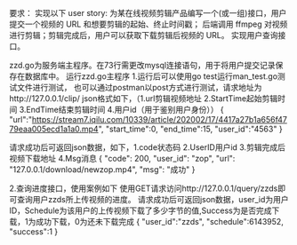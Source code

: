 要求：
实现以下 user story: 为某在线视频剪辑产品编写⼀个(或⼀组)接⼝，⽤户提交⼀个视频的 URL 和想要剪辑的起始、终⽌时间戳；
后端调⽤ ffmpeg 对视频进⾏剪辑；剪辑完成后，⽤户可以获取下载剪辑后视频的 URL。 实现用户查询接口。

zzd.go为服务端主程序。在73行需更改mysql连接语句，用于将用户提交记录保存在数据库中。
运行zzd.go主程序
1.运行后可以使用go test运行man_test.go测试文件进行测试，
也可以通过postman以post方式进行测试，请求地址为http://127.0.0.1/clip/
json格式如下，（1.url剪辑视频地址 2.StartTime起始剪辑时间 3.EndTime结束剪辑时间 4.用户id（用于鉴别用户身份））
{
    "url":"https://stream7.iqilu.com/10339/article/202002/17/4417a27b1a656f4779eaa005ecd1a1a0.mp4",
    "start_time":0,
    "end_time":15,
    "user_id":"4563"
}

请求成功后可返回json数据，如下，1.code状态码 2.UserID用户id 3.剪辑完成后视频下载地址 4.Msg消息
{
    "code": 200,
    "user_id": "zop",
    "url": "127.0.0.1/download/newzop.mp4",
    "msg": "成功"
}

2.查询进度接口，使用案例如下
使用GET请求访问http://127.0.0.1/query/zzds即可查询用户zzds所上传视频的进度。
请求成功后可返回json数据，user_id为用户ID，Schedule为该用户的上传视频下载了多少字节的值,Success为是否完成下载，1为成功下载，0为还未下载完成
{
"user_id":"zzds",
"schedule":6143952,
"success":1
}

